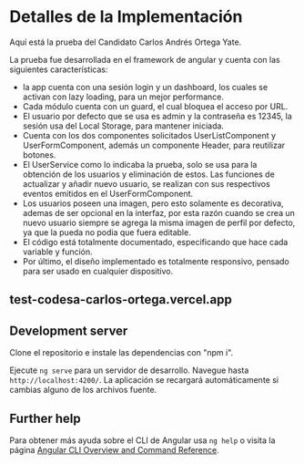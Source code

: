 # Detalles de la Implementación

Aquí está la prueba del Candidato Carlos Andrés Ortega Yate.

La prueba fue desarrollada en el framework de angular y cuenta con las siguientes características:
- la app cuenta con una sesión login y un dashboard, los cuales se activan con lazy loading, para un mejor performance.
- Cada módulo cuenta con un guard, el cual bloquea el acceso por URL.
- El usuario por defecto que se usa es admin y la contraseña es 12345, la sesión usa del Local Storage, para mantener iniciada.
- Cuenta con los dos componentes solicitados UserListComponent y UserFormComponent, además un componente Header, para reutilizar botones.
- El UserService como lo indicaba la prueba, solo se usa para la obtención de los usuarios y eliminación de estos. Las funciones de actualizar y añadir nuevo usuario, se realizan con sus respectivos eventos emitidos en el UserFormComponent.
- Los usuarios poseen una imagen, pero esto solamente es decorativa, ademas de ser opcional en la interfaz, por esta razón cuando se crea un nuevo usuario siempre se agrega la misma imagen de perfil por defecto, ya que la pueda no podia que fuera editable.
- El código está totalmente documentado, especificando que hace cada variable y función.
- Por último, el diseño implementado es totalmente responsivo, pensado para ser usado en cualquier dispositivo.

## test-codesa-carlos-ortega.vercel.app

## Development server

Clone el repositorio e instale las dependencias con "npm i".

Ejecute `ng serve` para un servidor de desarrollo. Navegue hasta `http://localhost:4200/`. La aplicación se recargará automáticamente si cambias alguno de los archivos fuente.

## Further help
Para obtener más ayuda sobre el CLI de Angular usa `ng help` o visita la página [Angular CLI Overview and Command Reference](https://angular.io/cli).
